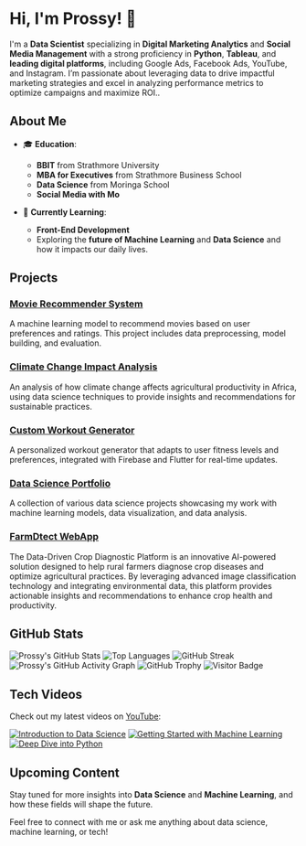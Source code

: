 # Hi, I'm Prossy! 👋

I'm a **Data Scientist** specializing in **Digital Marketing Analytics** and **Social Media Management** with a strong proficiency in **Python**, **Tableau**, and **leading digital platforms**, including Google Ads, Facebook Ads, YouTube, and Instagram. I’m passionate about leveraging data to drive impactful marketing strategies and excel in analyzing performance metrics to optimize campaigns and maximize ROI..

## About Me

- 🎓 **Education**:  
  - **BBIT** from Strathmore University  
  - **MBA for Executives** from Strathmore Business School  
  - **Data Science** from Moringa School
  - **Social Media with Mo**

- 🌱 **Currently Learning**:  
  - **Front-End Development**  
  - Exploring the **future of Machine Learning** and **Data Science** and how it impacts our daily lives.



## Projects

### [Movie Recommender System](https://github.com/prossykamau/movie-recommender)
A machine learning model to recommend movies based on user preferences and ratings. This project includes data preprocessing, model building, and evaluation.

### [Climate Change Impact Analysis](https://github.com/prossykamau/climate-change-impact)
An analysis of how climate change affects agricultural productivity in Africa, using data science techniques to provide insights and recommendations for sustainable practices.

### [Custom Workout Generator](https://github.com/prossykamau/custom-workout-generator)
A personalized workout generator that adapts to user fitness levels and preferences, integrated with Firebase and Flutter for real-time updates.

### [Data Science Portfolio](https://github.com/prossykamau/data-science-portfolio)
A collection of various data science projects showcasing my work with machine learning models, data visualization, and data analysis.

### [FarmDtect WebApp](https://github.com/Abuz254/Farm_Dtect)
The Data-Driven Crop Diagnostic Platform is an innovative AI-powered solution designed to help rural farmers diagnose crop diseases and optimize agricultural practices. By leveraging advanced image classification technology and integrating environmental data, this platform provides actionable insights and recommendations to enhance crop health and productivity.

###

## GitHub Stats

![Prossy's GitHub Stats](https://github-readme-stats.vercel.app/api?username=prossykamau&show_icons=true&theme=radical)
![Top Languages](https://github-readme-stats.vercel.app/api/top-langs/?username=prossykamau&layout=compact&theme=radical)
![GitHub Streak](https://github-readme-streak-stats.herokuapp.com/?user=prossykamau&theme=radical)
![Prossy's GitHub Activity Graph](https://github-readme-activity-graph.cyclic.app/graph?username=prossykamau&theme=radical)
![GitHub Trophy](https://github-profile-trophy.vercel.app/?username=prossykamau&theme=radical)
![Visitor Badge](https://visitor-badge.glitch.me/badge?page_id=prossykamau.prossykamau)

## Tech Videos

Check out my latest videos on [YouTube](https://www.youtube.com/channel/your-channel-id):

[![Introduction to Data Science](https://img.youtube.com/vi/example1/0.jpg)](https://www.youtube.com/watch?v=example1)
[![Getting Started with Machine Learning](https://img.youtube.com/vi/example2/0.jpg)](https://www.youtube.com/watch?v=example2)
[![Deep Dive into Python](https://img.youtube.com/vi/example3/0.jpg)](https://www.youtube.com/watch?v=example3)

## Upcoming Content

Stay tuned for more insights into **Data Science** and **Machine Learning**, and how these fields will shape the future.

Feel free to connect with me or ask me anything about data science, machine learning, or tech!


